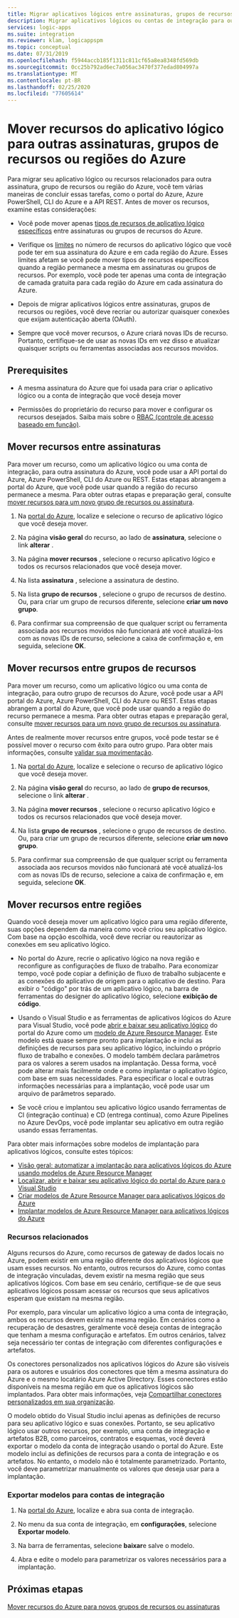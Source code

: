 ```yaml
---
title: Migrar aplicativos lógicos entre assinaturas, grupos de recursos ou regiões
description: Migrar aplicativos lógicos ou contas de integração para outras assinaturas do Azure, grupos de recursos ou locais (regiões)
services: logic-apps
ms.suite: integration
ms.reviewer: klam, logicappspm
ms.topic: conceptual
ms.date: 07/31/2019
ms.openlocfilehash: f5944accb185f1311c811cf65a8ea8348fd569db
ms.sourcegitcommit: 0cc25b792ad6ec7a056ac3470f377edad804997a
ms.translationtype: MT
ms.contentlocale: pt-BR
ms.lasthandoff: 02/25/2020
ms.locfileid: "77605614"
---
```

# <a name="move-logic-app-resources-to-other-azure-subscriptions-resource-groups-or-regions"></a>Mover recursos do aplicativo lógico para outras assinaturas, grupos de recursos ou regiões do Azure

Para migrar seu aplicativo lógico ou recursos relacionados para outra assinatura, grupo de recursos ou região do Azure, você tem várias maneiras de concluir essas tarefas, como o portal do Azure, Azure PowerShell, CLI do Azure e a API REST. Antes de mover os recursos, examine estas considerações: 

* Você pode mover apenas [tipos de recursos de aplicativo lógico específicos](../azure-resource-manager/management/move-support-resources.md#microsoftlogic) entre assinaturas ou grupos de recursos do Azure.

* Verifique os [limites](../logic-apps/logic-apps-limits-and-config.md) no número de recursos do aplicativo lógico que você pode ter em sua assinatura do Azure e em cada região do Azure. Esses limites afetam se você pode mover tipos de recursos específicos quando a região permanece a mesma em assinaturas ou grupos de recursos. Por exemplo, você pode ter apenas uma conta de integração de camada gratuita para cada região do Azure em cada assinatura do Azure.

* Depois de migrar aplicativos lógicos entre assinaturas, grupos de recursos ou regiões, você deve recriar ou autorizar quaisquer conexões que exijam autenticação aberta (OAuth).

* Sempre que você mover recursos, o Azure criará novas IDs de recurso. Portanto, certifique-se de usar as novas IDs em vez disso e atualizar quaisquer scripts ou ferramentas associadas aos recursos movidos.

## <a name="prerequisites"></a>Prerequisites

* A mesma assinatura do Azure que foi usada para criar o aplicativo lógico ou a conta de integração que você deseja mover

* Permissões do proprietário do recurso para mover e configurar os recursos desejados. Saiba mais sobre o [RBAC (controle de acesso baseado em função)](../role-based-access-control/built-in-roles.md#owner).

<a name="move-subscription"></a>

## <a name="move-resources-between-subscriptions"></a>Mover recursos entre assinaturas

Para mover um recurso, como um aplicativo lógico ou uma conta de integração, para outra assinatura do Azure, você pode usar a API portal do Azure, Azure PowerShell, CLI do Azure ou REST. Estas etapas abrangem a portal do Azure, que você pode usar quando a região do recurso permanece a mesma. Para obter outras etapas e preparação geral, consulte [mover recursos para um novo grupo de recursos ou assinatura](../azure-resource-manager/management/move-resource-group-and-subscription.md).

1. Na [portal do Azure](https://portal.azure.com), localize e selecione o recurso de aplicativo lógico que você deseja mover.

1. Na página **visão geral** do recurso, ao lado de **assinatura**, selecione o link **alterar** .

1. Na página **mover recursos** , selecione o recurso aplicativo lógico e todos os recursos relacionados que você deseja mover.

1. Na lista **assinatura** , selecione a assinatura de destino.

1. Na lista **grupo de recursos** , selecione o grupo de recursos de destino. Ou, para criar um grupo de recursos diferente, selecione **criar um novo grupo**.

1. Para confirmar sua compreensão de que qualquer script ou ferramenta associada aos recursos movidos não funcionará até você atualizá-los com as novas IDs de recurso, selecione a caixa de confirmação e, em seguida, selecione **OK**.

<a name="move-resource-group"></a>

## <a name="move-resources-between-resource-groups"></a>Mover recursos entre grupos de recursos

Para mover um recurso, como um aplicativo lógico ou uma conta de integração, para outro grupo de recursos do Azure, você pode usar a API portal do Azure, Azure PowerShell, CLI do Azure ou REST. Estas etapas abrangem a portal do Azure, que você pode usar quando a região do recurso permanece a mesma. Para obter outras etapas e preparação geral, consulte [mover recursos para um novo grupo de recursos ou assinatura](../azure-resource-manager/management/move-resource-group-and-subscription.md).

Antes de realmente mover recursos entre grupos, você pode testar se é possível mover o recurso com êxito para outro grupo. Para obter mais informações, consulte [validar sua movimentação](../azure-resource-manager/management/move-resource-group-and-subscription.md#validate-move).

1. Na [portal do Azure](https://portal.azure.com), localize e selecione o recurso de aplicativo lógico que você deseja mover.

1. Na página **visão geral** do recurso, ao lado de **grupo de recursos**, selecione o link **alterar** .

1. Na página **mover recursos** , selecione o recurso aplicativo lógico e todos os recursos relacionados que você deseja mover.

1. Na lista **grupo de recursos** , selecione o grupo de recursos de destino. Ou, para criar um grupo de recursos diferente, selecione **criar um novo grupo**.

1. Para confirmar sua compreensão de que qualquer script ou ferramenta associada aos recursos movidos não funcionará até você atualizá-los com as novas IDs de recurso, selecione a caixa de confirmação e, em seguida, selecione **OK**.

<a name="move-location"></a>

## <a name="move-resources-between-regions"></a>Mover recursos entre regiões

Quando você deseja mover um aplicativo lógico para uma região diferente, suas opções dependem da maneira como você criou seu aplicativo lógico. Com base na opção escolhida, você deve recriar ou reautorizar as conexões em seu aplicativo lógico.

* No portal do Azure, recrie o aplicativo lógico na nova região e reconfigure as configurações de fluxo de trabalho. Para economizar tempo, você pode copiar a definição de fluxo de trabalho subjacente e as conexões do aplicativo de origem para o aplicativo de destino. Para exibir o "código" por trás de um aplicativo lógico, na barra de ferramentas do designer do aplicativo lógico, selecione **exibição de código**.

* Usando o Visual Studio e as ferramentas de aplicativos lógicos do Azure para Visual Studio, você pode [abrir e baixar seu aplicativo lógico](../logic-apps/manage-logic-apps-with-visual-studio.md) do portal do Azure como um [modelo de Azure Resource Manager](../logic-apps/logic-apps-azure-resource-manager-templates-overview.md). Este modelo está quase sempre pronto para implantação e inclui as definições de recursos para seu aplicativo lógico, incluindo o próprio fluxo de trabalho e conexões. O modelo também declara parâmetros para os valores a serem usados na implantação. Dessa forma, você pode alterar mais facilmente onde e como implantar o aplicativo lógico, com base em suas necessidades. Para especificar o local e outras informações necessárias para a implantação, você pode usar um arquivo de parâmetros separado.

* Se você criou e implantou seu aplicativo lógico usando ferramentas de CI (integração contínua) e CD (entrega contínua), como Azure Pipelines no Azure DevOps, você pode implantar seu aplicativo em outra região usando essas ferramentas.

Para obter mais informações sobre modelos de implantação para aplicativos lógicos, consulte estes tópicos:

* [Visão geral: automatizar a implantação para aplicativos lógicos do Azure usando modelos de Azure Resource Manager](../logic-apps/logic-apps-azure-resource-manager-templates-overview.md)
* [Localizar, abrir e baixar seu aplicativo lógico do portal do Azure para o Visual Studio](../logic-apps/manage-logic-apps-with-visual-studio.md)
* [Criar modelos de Azure Resource Manager para aplicativos lógicos do Azure](../logic-apps/logic-apps-create-azure-resource-manager-templates.md)
* [Implantar modelos de Azure Resource Manager para aplicativos lógicos do Azure](../logic-apps/logic-apps-deploy-azure-resource-manager-templates.md)

### <a name="related-resources"></a>Recursos relacionados

Alguns recursos do Azure, como recursos de gateway de dados locais no Azure, podem existir em uma região diferente dos aplicativos lógicos que usam esses recursos. No entanto, outros recursos do Azure, como contas de integração vinculadas, devem existir na mesma região que seus aplicativos lógicos. Com base em seu cenário, certifique-se de que seus aplicativos lógicos possam acessar os recursos que seus aplicativos esperam que existam na mesma região.

Por exemplo, para vincular um aplicativo lógico a uma conta de integração, ambos os recursos devem existir na mesma região. Em cenários como a recuperação de desastres, geralmente você deseja contas de integração que tenham a mesma configuração e artefatos. Em outros cenários, talvez seja necessário ter contas de integração com diferentes configurações e artefatos.

Os conectores personalizados nos aplicativos lógicos do Azure são visíveis para os autores e usuários dos conectores que têm a mesma assinatura do Azure e o mesmo locatário Azure Active Directory. Esses conectores estão disponíveis na mesma região em que os aplicativos lógicos são implantados. Para obter mais informações, veja [Compartilhar conectores personalizados em sua organização](https://docs.microsoft.com/connectors/custom-connectors/share).

O modelo obtido do Visual Studio inclui apenas as definições de recurso para seu aplicativo lógico e suas conexões. Portanto, se seu aplicativo lógico usar outros recursos, por exemplo, uma conta de integração e artefatos B2B, como parceiros, contratos e esquemas, você deverá exportar o modelo da conta de integração usando o portal do Azure. Este modelo inclui as definições de recursos para a conta de integração e os artefatos. No entanto, o modelo não é totalmente parametrizado. Portanto, você deve parametrizar manualmente os valores que deseja usar para a implantação.

### <a name="export-templates-for-integration-accounts"></a>Exportar modelos para contas de integração

1. Na [portal do Azure](https://portal.azure.com), localize e abra sua conta de integração.

1. No menu da sua conta de integração, em **configurações**, selecione **Exportar modelo**.

1. Na barra de ferramentas, selecione **baixar**e salve o modelo.

1. Abra e edite o modelo para parametrizar os valores necessários para a implantação.

## <a name="next-steps"></a>Próximas etapas

[Mover recursos do Azure para novos grupos de recursos ou assinaturas](../azure-resource-manager/management/move-resource-group-and-subscription.md)
